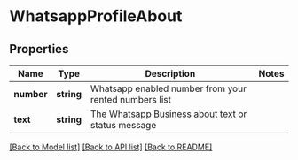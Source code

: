 # WhatsappProfileAbout

## Properties
Name | Type | Description | Notes
------------ | ------------- | ------------- | -------------
**number** | **string** | Whatsapp enabled number from your rented numbers list | 
**text** | **string** | The Whatsapp Business about text or status message | 

[[Back to Model list]](../README.md#documentation-for-models) [[Back to API list]](../README.md#documentation-for-api-endpoints) [[Back to README]](../README.md)


